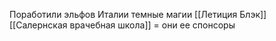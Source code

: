 Поработили эльфов Италии
темные магии
[[Летиция Блэк]]
[[Салернская врачебная школа]] = они ее спонсоры